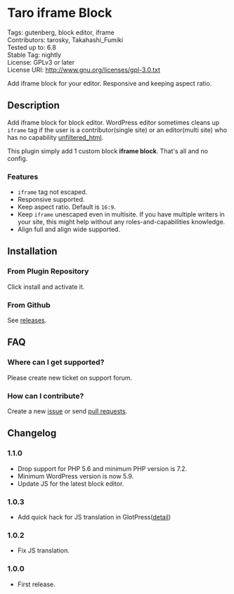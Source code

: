 # Taro iframe Block

Tags: gutenberg, block editor, iframe  
Contributors: tarosky, Takahashi_Fumiki  
Tested up to: 6.8  
Stable Tag: nightly  
License: GPLv3 or later  
License URI: http://www.gnu.org/licenses/gpl-3.0.txt

Add iframe block for your editor. Responsive and keeping aspect ratio.

## Description

Add iframe block for block editor.
WordPress editor sometimes cleans up <code>iframe</code> tag if the user is a contributor(single site) or an editor(multi site) who has no capability [unfiltered_html](https://wordpress.org/support/article/roles-and-capabilities/#unfiltered_html).

This plugin simply add 1 custom block **iframe block**. That's all and no config.

### Features

- `iframe` tag not escaped.
- Responsive supported.
- Keep aspect ratio. Default is <code>16:9</code>.
- Keep `iframe` unescaped even in multisite. If you have multiple writers in your site, this might help without any roles-and-capabilities knowledge.
- Align full and align wide supported.

## Installation

### From Plugin Repository

Click install and activate it.

### From Github

See [releases](https://github.com/tarosky/taro-iframe-block/releases).

## FAQ

### Where can I get supported?

Please create new ticket on support forum.

### How can I contribute?

Create a new [issue](https://github.com/tarosky/taro-iframe-block/issues) or send [pull requests](https://github.com/tarosky/taro-iframe-block/pulls).

## Changelog

### 1.1.0

* Drop support for PHP 5.6 and minimum PHP version is 7.2.
* Minimum WordPress version is now 5.9.
* Update JS for the latest block editor.


### 1.0.3

* Add quick hack for JS translation in GlotPress([detail](https://wordpress.slack.com/archives/C02RP50LK/p1635254887019500))

### 1.0.2

* Fix JS translation.

### 1.0.0

* First release.

